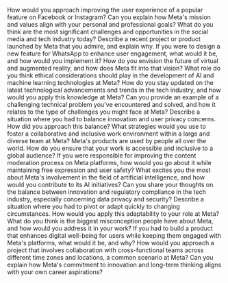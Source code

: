 How would you approach improving the user experience of a popular feature on Facebook or Instagram?
Can you explain how Meta's mission and values align with your personal and professional goals?
What do you think are the most significant challenges and opportunities in the social media and tech industry today?
Describe a recent project or product launched by Meta that you admire, and explain why.
If you were to design a new feature for WhatsApp to enhance user engagement, what would it be, and how would you implement it?
How do you envision the future of virtual and augmented reality, and how does Meta fit into that vision?
What role do you think ethical considerations should play in the development of AI and machine learning technologies at Meta?
How do you stay updated on the latest technological advancements and trends in the tech industry, and how would you apply this knowledge at Meta?
Can you provide an example of a challenging technical problem you've encountered and solved, and how it relates to the type of challenges you might face at Meta?
Describe a situation where you had to balance innovation and user privacy concerns. How did you approach this balance?
What strategies would you use to foster a collaborative and inclusive work environment within a large and diverse team at Meta?
Meta's products are used by people all over the world. How do you ensure that your work is accessible and inclusive to a global audience?
If you were responsible for improving the content moderation process on Meta platforms, how would you go about it while maintaining free expression and user safety?
What excites you the most about Meta's involvement in the field of artificial intelligence, and how would you contribute to its AI initiatives?
Can you share your thoughts on the balance between innovation and regulatory compliance in the tech industry, especially concerning data privacy and security?
Describe a situation where you had to pivot or adapt quickly to changing circumstances. How would you apply this adaptability to your role at Meta?
What do you think is the biggest misconception people have about Meta, and how would you address it in your work?
If you had to build a product that enhances digital well-being for users while keeping them engaged with Meta's platforms, what would it be, and why?
How would you approach a project that involves collaboration with cross-functional teams across different time zones and locations, a common scenario at Meta?
Can you explain how Meta's commitment to innovation and long-term thinking aligns with your own career aspirations?